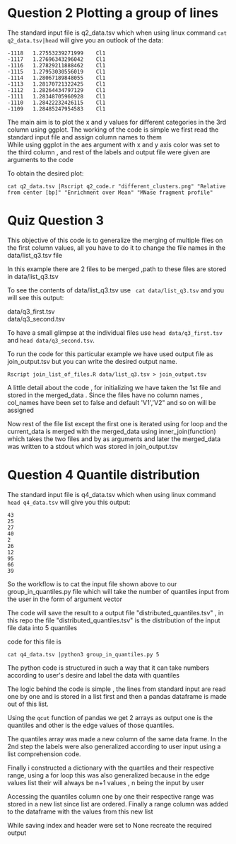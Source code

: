 # Question 2 Plotting a group of lines

The standard input file is q2_data.tsv which when using linux command ```cat q2_data.tsv|head``` will give you an outlook of the data:<br>
```
-1118	1.27553239271999	Cl1
-1117	1.27696343296042	Cl1
-1116	1.27829211888462	Cl1
-1115	1.27953030556019	Cl1
-1114	1.28067189848055	Cl1
-1113	1.28170721322425	Cl1
-1112	1.28264434797129	Cl1
-1111	1.28348705960928	Cl1
-1110	1.28422232426115	Cl1
-1109	1.28485247954583	Cl1
```
The main aim is to plot the x and y values for different categories in the 3rd column using ggplot. The working of the code is simple we first read the standard input file and assign column names to them<br>
While using ggplot in the aes argument with x and y axis color was set to the third column , and rest of the labels and output file were given are arguments to the code

To obtain the desired plot:

```
cat q2_data.tsv |Rscript q2_code.r "different_clusters.png" "Relative from center [bp]" "Enrichment over Mean" "MNase fragment profile"
```

# Quiz Question 3
This objective of this code is to generalize the merging of multiple files on the first column values, all you have to do it to change the file names in the data/list_q3.tsv file<br>

In this example there are 2 files to be merged ,path to these files are stored in data/list_q3.tsv<br>

To see the contents of data/list_q3.tsv use ``` cat data/list_q3.tsv``` and you will see this output:<br>

data/q3_first.tsv<br>
data/q3_second.tsv<br>

To have a small glimpse at the individual files use ```head data/q3_first.tsv``` and ```head data/q3_second.tsv```.<br>

To run the code for this particular example we have used output file as join_output.tsv but you can write the desired output name.<br>

``` 
Rscript join_list_of_files.R data/list_q3.tsv > join_output.tsv
```

A little detail about the code , for initializing we have taken the 1st file and stored in the merged_data . Since the files have no column names , col_names have been set to false and default 'V1','V2" and so on will be assigned<br>

Now rest of the file list except the first one is iterated using for loop and the current_data is merged with the merged_data using inner_join(function) which takes the two files and by as arguments and later the merged_data was written to a stdout which was stored in join_output.tsv<br>


# Question 4 Quantile distribution

The standard input file is q4_data.tsv which when using linux command ```head q4_data.tsv``` will give you this output:<br>
```
43
25
27
40
2
26
12
95
66
39
```
So the workflow is to cat the input file shown above to our group_in_quantiles.py file which will take the number of quantiles input from the user in the form of argument vector<br>


The code will save the result to a output file "distributed_quantiles.tsv" , in this repo the file "distributed_quantiles.tsv" is the distribution of the input file data into 5 quantiles<br>

code for this file is 

```
cat q4_data.tsv |python3 group_in_quantiles.py 5
```
The python code is structured in such a way that it can take numbers according to user's desire and label the data with quantiles <br>

The logic behind the code is simple , the lines from standard input are read one by one and is stored in a list first and then a pandas dataframe is made out of this list.<br>

Using the ```qcut``` function of pandas we get 2 arrays as output one is the quantiles and other is the edge values of those quantiles.<br>

The quantiles array was made a new column of the same data frame. In the 2nd step the labels were also generalized according to user input using a list comprehension code.<br>

Finally i constructed a dictionary with the quartiles and their respective range, using a for loop this was also generalized because in the edge values list their will always be n+1 values , n being the input by user<br>

Accessing the quantiles column one by one their respective range was stored in a new list since list are ordered. Finally a range column was added to the dataframe with the values from this new list<br>

While saving index and header were set to None recreate the required output
